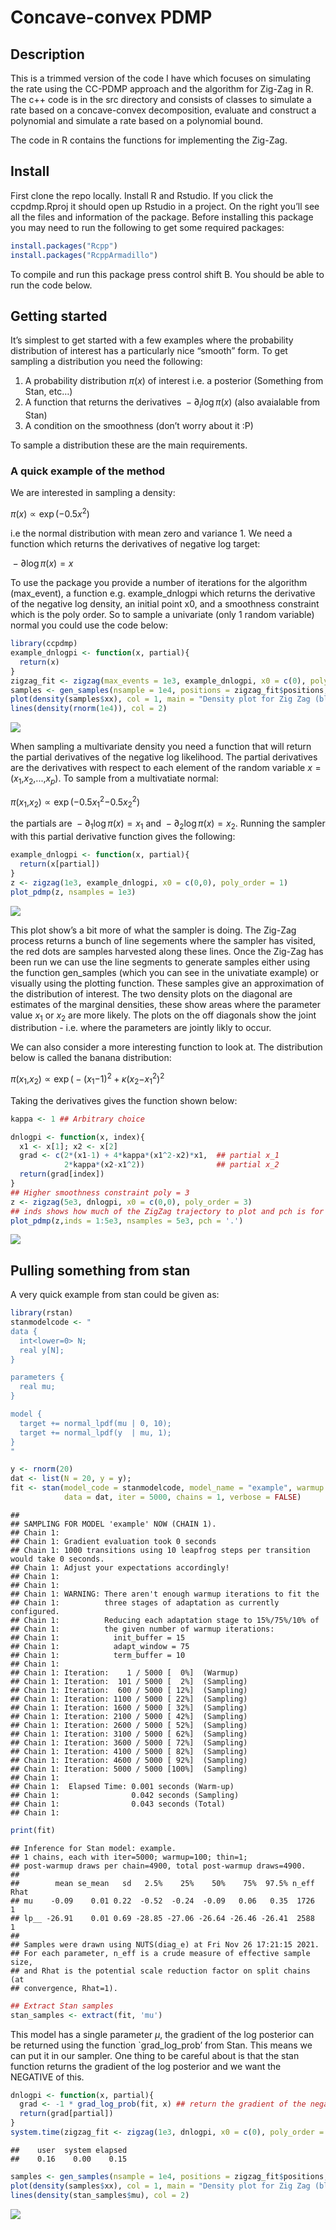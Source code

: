 Concave-convex PDMP
================

## Description

This is a trimmed version of the code I have which focuses on simulating
the rate using the CC-PDMP approach and the algorithm for Zig-Zag in R.
The c++ code is in the src directory and consists of classes to simulate
a rate based on a concave-convex decomposition, evaluate and construct a
polynomial and simulate a rate based on a polynomial bound.

The code in R contains the functions for implementing the Zig-Zag.

## Install

First clone the repo locally. Install R and Rstudio. If you click the
ccpdmp.Rproj it should open up Rstudio in a project. On the right you’ll
see all the files and information of the package. Before installing this
package you may need to run the following to get some required packages:

``` r
install.packages("Rcpp")
install.packages("RcppArmadillo")
```

To compile and run this package press control shift B. You should be
able to run the code below.

## Getting started

It’s simplest to get started with a few examples where the probability
distribution of interest has a particularly nice “smooth” form. To get
sampling a distribution you need the following:

1.  A probability distribution *π*(*x*) of interest i.e. a posterior
    (Something from Stan, etc…)
2.  A function that returns the derivatives
     − ∂<sub>*i*</sub>log *π*(*x*) (also avaialable from Stan)
3.  A condition on the smoothness (don’t worry about it :P)

To sample a distribution these are the main requirements.

### A quick example of the method

We are interested in sampling a density:

*π*(*x*) ∝ exp (−0.5*x*<sup>2</sup>)

i.e the normal distribution with mean zero and variance 1. We need a
function which returns the derivatives of negative log target:

 − ∂log *π*(*x*) = *x*

To use the package you provide a number of iterations for the algorithm
(max_event), a function e.g. example_dnlogpi which returns the
derivative of the negative log density, an initial point x0, and a
smoothness constraint which is the poly order. So to sample a univariate
(only 1 random variable) normal you could use the code below:

``` r
library(ccpdmp)
example_dnlogpi <- function(x, partial){
  return(x)
}
zigzag_fit <- zigzag(max_events = 1e3, example_dnlogpi, x0 = c(0), poly_order = 1)
samples <- gen_samples(nsample = 1e4, positions = zigzag_fit$positions, times = zigzag_fit$times)
plot(density(samples$xx), col = 1, main = "Density plot for Zig Zag (black) and R's default normal sampler (red)")
lines(density(rnorm(1e4)), col = 2)
```

![](README_files/figure-gfm/unnamed-chunk-2-1.png)<!-- -->

When sampling a multivariate density you need a function that will
return the partial derivatives of the negative log likelihood. The
partial derivatives are the derivatives with respect to each element of
the random variable
*x* = (*x*<sub>1</sub>,*x*<sub>2</sub>,...,*x*<sub>*p*</sub>). To sample
from a multivatiate normal:

*π*(*x*<sub>1</sub>,*x*<sub>2</sub>) ∝ exp (−0.5*x*<sub>1</sub><sup>2</sup>−0.5*x*<sub>2</sub><sup>2</sup>)

the partials are  − ∂<sub>1</sub>log *π*(*x*) = *x*<sub>1</sub> and
 − ∂<sub>2</sub>log *π*(*x*) = *x*<sub>2</sub>. Running the sampler with
this partial derivative function gives the following:

``` r
example_dnlogpi <- function(x, partial){
  return(x[partial])
}
z <- zigzag(1e3, example_dnlogpi, x0 = c(0,0), poly_order = 1)
plot_pdmp(z, nsamples = 1e3)
```

![](README_files/figure-gfm/unnamed-chunk-3-1.png)<!-- -->

This plot show’s a bit more of what the sampler is doing. The Zig-Zag
process returns a bunch of line segements where the sampler has visited,
the red dots are samples harvested along these lines. Once the Zig-Zag
has been run we can use the line segments to generate samples either
using the function gen_samples (which you can see in the univatiate
example) or visually using the plotting function. These samples give an
approximation of the distribution of interest. The two density plots on
the diagonal are estimates of the marginal densities, these show areas
where the parameter value *x*<sub>1</sub> or *x*<sub>2</sub> are more
likely. The plots on the off diagonals show the joint distribution -
i.e. where the parameters are jointly likly to occur.

We can also consider a more interesting function to look at. The
distribution below is called the banana distribution:

*π*(*x*<sub>1</sub>,*x*<sub>2</sub>) ∝ exp ( − (*x*<sub>1</sub>−1)<sup>2</sup> + *κ*(*x*<sub>2</sub>−*x*<sub>1</sub><sup>2</sup>)<sup>2</sup>

Taking the derivatives gives the function shown below:

``` r
kappa <- 1 ## Arbitrary choice

dnlogpi <- function(x, index){
  x1 <- x[1]; x2 <- x[2]
  grad <- c(2*(x1-1) + 4*kappa*(x1^2-x2)*x1,  ## partial x_1
            2*kappa*(x2-x1^2))                ## partial x_2
  return(grad[index])
}
## Higher smoothness constraint poly = 3
z <- zigzag(5e3, dnlogpi, x0 = c(0,0), poly_order = 3) 
## inds shows how much of the ZigZag trajectory to plot and pch is for plotting smaller circles
plot_pdmp(z,inds = 1:5e3, nsamples = 5e3, pch = '.')   
```

![](README_files/figure-gfm/unnamed-chunk-4-1.png)<!-- -->

## Pulling something from stan

A very quick example from stan could be given as:

``` r
library(rstan)
stanmodelcode <- "
data {
  int<lower=0> N;
  real y[N];
} 

parameters {
  real mu;
} 

model {
  target += normal_lpdf(mu | 0, 10);
  target += normal_lpdf(y  | mu, 1);
} 
"

y <- rnorm(20) 
dat <- list(N = 20, y = y); 
fit <- stan(model_code = stanmodelcode, model_name = "example", warmup = 100,
            data = dat, iter = 5000, chains = 1, verbose = FALSE) 
```

    ## 
    ## SAMPLING FOR MODEL 'example' NOW (CHAIN 1).
    ## Chain 1: 
    ## Chain 1: Gradient evaluation took 0 seconds
    ## Chain 1: 1000 transitions using 10 leapfrog steps per transition would take 0 seconds.
    ## Chain 1: Adjust your expectations accordingly!
    ## Chain 1: 
    ## Chain 1: 
    ## Chain 1: WARNING: There aren't enough warmup iterations to fit the
    ## Chain 1:          three stages of adaptation as currently configured.
    ## Chain 1:          Reducing each adaptation stage to 15%/75%/10% of
    ## Chain 1:          the given number of warmup iterations:
    ## Chain 1:            init_buffer = 15
    ## Chain 1:            adapt_window = 75
    ## Chain 1:            term_buffer = 10
    ## Chain 1: 
    ## Chain 1: Iteration:    1 / 5000 [  0%]  (Warmup)
    ## Chain 1: Iteration:  101 / 5000 [  2%]  (Sampling)
    ## Chain 1: Iteration:  600 / 5000 [ 12%]  (Sampling)
    ## Chain 1: Iteration: 1100 / 5000 [ 22%]  (Sampling)
    ## Chain 1: Iteration: 1600 / 5000 [ 32%]  (Sampling)
    ## Chain 1: Iteration: 2100 / 5000 [ 42%]  (Sampling)
    ## Chain 1: Iteration: 2600 / 5000 [ 52%]  (Sampling)
    ## Chain 1: Iteration: 3100 / 5000 [ 62%]  (Sampling)
    ## Chain 1: Iteration: 3600 / 5000 [ 72%]  (Sampling)
    ## Chain 1: Iteration: 4100 / 5000 [ 82%]  (Sampling)
    ## Chain 1: Iteration: 4600 / 5000 [ 92%]  (Sampling)
    ## Chain 1: Iteration: 5000 / 5000 [100%]  (Sampling)
    ## Chain 1: 
    ## Chain 1:  Elapsed Time: 0.001 seconds (Warm-up)
    ## Chain 1:                0.042 seconds (Sampling)
    ## Chain 1:                0.043 seconds (Total)
    ## Chain 1:

``` r
print(fit)
```

    ## Inference for Stan model: example.
    ## 1 chains, each with iter=5000; warmup=100; thin=1; 
    ## post-warmup draws per chain=4900, total post-warmup draws=4900.
    ## 
    ##        mean se_mean   sd   2.5%    25%    50%    75%  97.5% n_eff Rhat
    ## mu    -0.09    0.01 0.22  -0.52  -0.24  -0.09   0.06   0.35  1726    1
    ## lp__ -26.91    0.01 0.69 -28.85 -27.06 -26.64 -26.46 -26.41  2588    1
    ## 
    ## Samples were drawn using NUTS(diag_e) at Fri Nov 26 17:21:15 2021.
    ## For each parameter, n_eff is a crude measure of effective sample size,
    ## and Rhat is the potential scale reduction factor on split chains (at 
    ## convergence, Rhat=1).

``` r
## Extract Stan samples
stan_samples <- extract(fit, 'mu')
```

This model has a single parameter *μ*, the gradient of the log posterior
can be returned using the function \`grad_log_prob’ from Stan. This
means we can put it in our sampler. One thing to be careful about is
that the stan function returns the gradient of the log posterior and we
want the NEGATIVE of this.

``` r
dnlogpi <- function(x, partial){
  grad <- -1 * grad_log_prob(fit, x) ## return the gradient of the negative log posterior
  return(grad[partial])
}
system.time(zigzag_fit <- zigzag(1e3, dnlogpi, x0 = c(0), poly_order = 1)) ## Using 1/5 the number of iterations.
```

    ##    user  system elapsed 
    ##    0.16    0.00    0.15

``` r
samples <- gen_samples(nsample = 1e4, positions = zigzag_fit$positions, times = zigzag_fit$times)
plot(density(samples$xx), col = 1, main = "Density plot for Zig Zag (black) and STAN (red)")
lines(density(stan_samples$mu), col = 2)
```

![](README_files/figure-gfm/unnamed-chunk-6-1.png)<!-- -->
